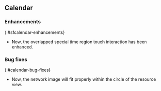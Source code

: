 ## Calendar

### Enhancements
{:#sfcalendar-enhancements}

* Now, the overlapped special time region touch interaction has been enhanced.

### Bug fixes
{:#calendar-bug-fixes}

* Now, the network image will fit properly within the circle of the resource view.